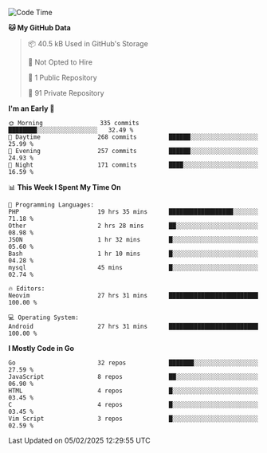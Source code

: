 
<!--START_SECTION:waka-->
![Code Time](http://img.shields.io/badge/Code%20Time-5%2C692%20hrs%2010%20mins-blue)

**🐱 My GitHub Data** 

> 📦 40.5 kB Used in GitHub's Storage 
 > 
> 🚫 Not Opted to Hire
 > 
> 📜 1 Public Repository 
 > 
> 🔑 91 Private Repository 
 > 
**I'm an Early 🐤** 

```text
🌞 Morning                335 commits         ████████░░░░░░░░░░░░░░░░░   32.49 % 
🌆 Daytime                268 commits         ██████░░░░░░░░░░░░░░░░░░░   25.99 % 
🌃 Evening                257 commits         ██████░░░░░░░░░░░░░░░░░░░   24.93 % 
🌙 Night                  171 commits         ████░░░░░░░░░░░░░░░░░░░░░   16.59 % 
```


📊 **This Week I Spent My Time On** 

```text
💬 Programming Languages: 
PHP                      19 hrs 35 mins      ██████████████████░░░░░░░   71.18 % 
Other                    2 hrs 28 mins       ██░░░░░░░░░░░░░░░░░░░░░░░   08.98 % 
JSON                     1 hr 32 mins        █░░░░░░░░░░░░░░░░░░░░░░░░   05.60 % 
Bash                     1 hr 10 mins        █░░░░░░░░░░░░░░░░░░░░░░░░   04.28 % 
mysql                    45 mins             █░░░░░░░░░░░░░░░░░░░░░░░░   02.74 % 

🔥 Editors: 
Neovim                   27 hrs 31 mins      █████████████████████████   100.00 % 

💻 Operating System: 
Android                  27 hrs 31 mins      █████████████████████████   100.00 % 
```

**I Mostly Code in Go** 

```text
Go                       32 repos            ███████░░░░░░░░░░░░░░░░░░   27.59 % 
JavaScript               8 repos             ██░░░░░░░░░░░░░░░░░░░░░░░   06.90 % 
HTML                     4 repos             █░░░░░░░░░░░░░░░░░░░░░░░░   03.45 % 
C                        4 repos             █░░░░░░░░░░░░░░░░░░░░░░░░   03.45 % 
Vim Script               3 repos             █░░░░░░░░░░░░░░░░░░░░░░░░   02.59 % 
```




 Last Updated on 05/02/2025 12:29:55 UTC
<!--END_SECTION:waka-->
